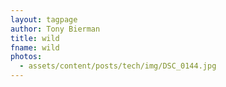 ```yaml
---
layout: tagpage
author: Tony Bierman
title: wild
fname: wild
photos:
  - assets/content/posts/tech/img/DSC_0144.jpg
---
```

